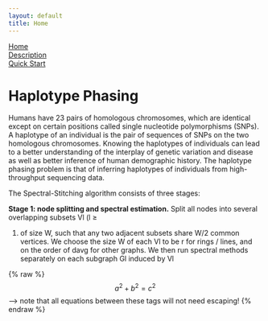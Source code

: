 ```yaml
---
layout: default
title: Home
---
```

[Home](https://chenyx04.github.io/Spectral-Stitching/)  
[Description](https://chenyx04.github.io/Spectral-Stitching/Description)  
[Quick Start](https://chenyx04.github.io/Spectral-Stitching/users_guide)

# Haplotype Phasing


Humans have 23 pairs of homologous chromosomes, which are identical except on certain positions called single nucleotide polymorphisms (SNPs). A haplotype of an individual is the pair of sequences of SNPs on the two homologous chromosomes. Knowing the haplotypes of individuals can lead to a better understanding of the interplay of genetic variation and disease as well as better inference of human demographic history. The haplotype phasing problem is that of inferring haplotypes of individuals from high-throughput sequencing data. 

The Spectral-Stitching algorithm consists of three stages:

**Stage 1: node splitting and spectral estimation.**  Split all nodes into several overlapping subsets Vl (l ≥
1) of size W, such that any two adjacent subsets share W/2 common vertices. We choose the size W
of each Vl to be r for rings / lines, and on the order of davg for other graphs. We then run spectral
methods separately on each subgraph Gl
induced by Vl

{% raw %}
  $$a^2 + b^2 = c^2$$ --> note that all equations between these tags will not need escaping! 
 {% endraw %}









